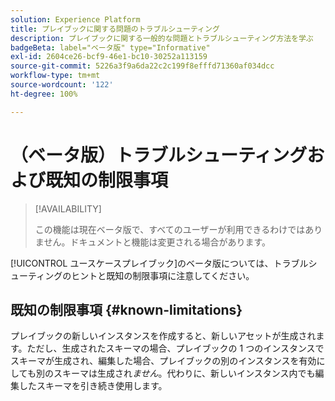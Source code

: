 ```yaml
---
solution: Experience Platform
title: プレイブックに関する問題のトラブルシューティング
description: プレイブックに関する一般的な問題とトラブルシューティング方法を学ぶ
badgeBeta: label="ベータ版" type="Informative"
exl-id: 2604ce26-bcf9-46e1-bc10-30252a113159
source-git-commit: 5226a3f9a6da22c2c199f8efffd71360af034dcc
workflow-type: tm+mt
source-wordcount: '122'
ht-degree: 100%

---
```



# （ベータ版）トラブルシューティングおよび既知の制限事項

>[!AVAILABILITY]
>
>この機能は現在ベータ版で、すべてのユーザーが利用できるわけではありません。ドキュメントと機能は変更される場合があります。

[!UICONTROL ユースケースプレイブック]のベータ版については、トラブルシューティングのヒントと既知の制限事項に注意してください。

## 既知の制限事項 {#known-limitations}

プレイブックの新しいインスタンスを作成すると、新しいアセットが生成されます。ただし、生成されたスキーマの場合、プレイブックの 1 つのインスタンスでスキーマが生成され、編集した場合、プレイブックの別のインスタンスを有効にしても別のスキーマは生成され&#x200B;*ません*。代わりに、新しいインスタンス内でも編集したスキーマを引き続き使用します。

